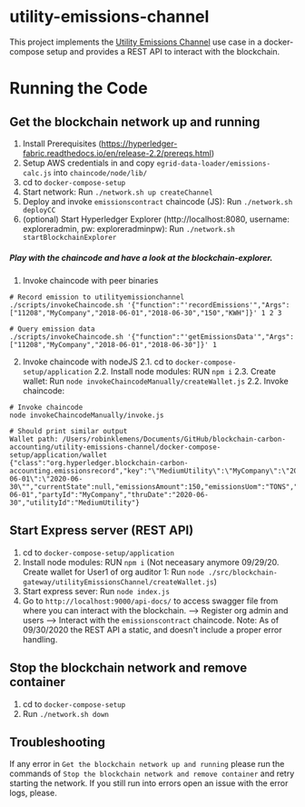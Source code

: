# utility-emissions-channel

This project implements the [Utility Emissions Channel](https://wiki.hyperledger.org/display/CASIG/Utility+Emissions+Channel) use case in a docker-compose setup and provides a REST API to interact with the blockchain.

Running the Code
================

## Get the blockchain network up and running
1. Install Prerequisites (https://hyperledger-fabric.readthedocs.io/en/release-2.2/prereqs.html)
2. Setup AWS credentials in and copy `egrid-data-loader/emissions-calc.js` into `chaincode/node/lib/`
3. cd to `docker-compose-setup`
4. Start network: Run `./network.sh up createChannel`
5. Deploy and invoke `emissionscontract` chaincode (JS): Run `./network.sh deployCC`
6. (optional) Start Hyperledger Explorer (http://localhost:8080, username: exploreradmin, pw: exploreradminpw): Run `./network.sh startBlockchainExplorer`


##### Play with the chaincode and have a look at the blockchain-explorer. 
1. Invoke chaincode with peer binaries
```shell
# Record emission to utilityemissionchannel
./scripts/invokeChaincode.sh '{"function":"'recordEmissions'","Args":["11208","MyCompany","2018-06-01","2018-06-30","150","KWH"]}' 1 2 3

# Query emission data 
./scripts/invokeChaincode.sh '{"function":"'getEmissionsData'","Args":["11208","MyCompany","2018-06-01","2018-06-30"]}' 1
```
2. Invoke chaincode with nodeJS
2.1. cd to `docker-compose-setup/application`
2.2. Install node modules: RUN `npm i` 
2.3. Create wallet: Run `node invokeChaincodeManually/createWallet.js`
2.2. Invoke chaincode:
```shell
# Invoke chaincode 
node invokeChaincodeManually/invoke.js

# Should print similar output
Wallet path: /Users/robinklemens/Documents/GitHub/blockchain-carbon-accounting/utility-emissions-channel/docker-compose-setup/application/wallet
{"class":"org.hyperledger.blockchain-carbon-accounting.emissionsrecord","key":"\"MediumUtility\":\"MyCompany\":\"2020-06-01\":\"2020-06-30\"","currentState":null,"emissionsAmount":150,"emissionsUom":"TONS","fromDate":"2020-06-01","partyId":"MyCompany","thruDate":"2020-06-30","utilityId":"MediumUtility"} 
```


## Start Express server (REST API)
1. cd to `docker-compose-setup/application`
2. Install node modules: RUN `npm i` 
(Not neceasary anymore 09/29/20. Create wallet for User1 of org auditor 1: Run `node ./src/blockchain-gateway/utilityEmissionsChannel/createWallet.js`)
3. Start express sever:  Run `node index.js`
4. Go to `http://localhost:9000/api-docs/` to access swagger file from where you can interact with the blockchain.
    --> Register org admin and users
    --> Interact with the `emissionscontract` chaincode.
Note: As of 09/30/2020 the REST API a static, and doesn't include a proper error handling.

    
## Stop the blockchain network and remove container
1. cd to `docker-compose-setup`
2. Run `./network.sh down`


## Troubleshooting
If any error in `Get the blockchain network up and running` please run the commands of `Stop the blockchain network and remove container` and retry starting the network. If you still run into errors open an issue with the error logs, please.